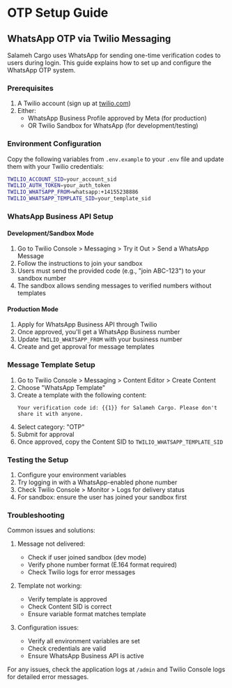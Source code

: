 # OTP Setup Guide

## WhatsApp OTP via Twilio Messaging

Salameh Cargo uses WhatsApp for sending one-time verification codes to users during login. This guide explains how to set up and configure the WhatsApp OTP system.

### Prerequisites

1. A Twilio account (sign up at [twilio.com](https://www.twilio.com))
2. Either:
   - WhatsApp Business Profile approved by Meta (for production)
   - OR Twilio Sandbox for WhatsApp (for development/testing)

### Environment Configuration

Copy the following variables from `.env.example` to your `.env` file and update them with your Twilio credentials:

```bash
TWILIO_ACCOUNT_SID=your_account_sid
TWILIO_AUTH_TOKEN=your_auth_token
TWILIO_WHATSAPP_FROM=whatsapp:+14155238886
TWILIO_WHATSAPP_TEMPLATE_SID=your_template_sid
```

### WhatsApp Business API Setup

#### Development/Sandbox Mode

1. Go to Twilio Console > Messaging > Try it Out > Send a WhatsApp Message
2. Follow the instructions to join your sandbox
3. Users must send the provided code (e.g., "join ABC-123") to your sandbox number
4. The sandbox allows sending messages to verified numbers without templates

#### Production Mode

1. Apply for WhatsApp Business API through Twilio
2. Once approved, you'll get a WhatsApp Business number
3. Update `TWILIO_WHATSAPP_FROM` with your business number
4. Create and get approval for message templates

### Message Template Setup

1. Go to Twilio Console > Messaging > Content Editor > Create Content
2. Choose "WhatsApp Template"
3. Create a template with the following content:
   ```
   Your verification code id: {{1}} for Salameh Cargo. Please don't share it with anyone.
   ```
4. Select category: "OTP"
5. Submit for approval
6. Once approved, copy the Content SID to `TWILIO_WHATSAPP_TEMPLATE_SID`

### Testing the Setup

1. Configure your environment variables
2. Try logging in with a WhatsApp-enabled phone number
3. Check Twilio Console > Monitor > Logs for delivery status
4. For sandbox: ensure the user has joined your sandbox first

### Troubleshooting

Common issues and solutions:

1. Message not delivered:
   - Check if user joined sandbox (dev mode)
   - Verify phone number format (E.164 format required)
   - Check Twilio logs for error messages

2. Template not working:
   - Verify template is approved
   - Check Content SID is correct
   - Ensure variable format matches template

3. Configuration issues:
   - Verify all environment variables are set
   - Check credentials are valid
   - Ensure WhatsApp Business API is active

For any issues, check the application logs at `/admin` and Twilio Console logs for detailed error messages.
